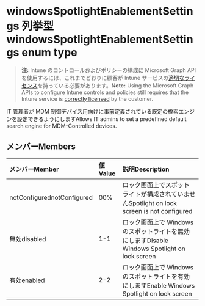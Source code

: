 # <a name="windowsspotlightenablementsettings-enum-type"></a><span data-ttu-id="078ca-101">windowsSpotlightEnablementSettings 列挙型</span><span class="sxs-lookup"><span data-stu-id="078ca-101">windowsSpotlightEnablementSettings enum type</span></span>

> <span data-ttu-id="078ca-102">**注:** Intune のコントロールおよびポリシーの構成に Microsoft Graph API を使用するには、これまでどおりに顧客が Intune サービスの[適切なライセンス](https://go.microsoft.com/fwlink/?linkid=839381)を持っている必要があります。</span><span class="sxs-lookup"><span data-stu-id="078ca-102">**Note:** Using the Microsoft Graph APIs to configure Intune controls and policies still requires that the Intune service is [correctly licensed](https://go.microsoft.com/fwlink/?linkid=839381) by the customer.</span></span>

<span data-ttu-id="078ca-103">IT 管理者が MDM 制御デバイス用向けに事前定義されている既定の検索エンジンを設定できるようにします</span><span class="sxs-lookup"><span data-stu-id="078ca-103">Allows IT admins to set a predefined default search engine for MDM-Controlled devices.</span></span>
## <a name="members"></a><span data-ttu-id="078ca-104">メンバー</span><span class="sxs-lookup"><span data-stu-id="078ca-104">Members</span></span>
|<span data-ttu-id="078ca-105">メンバー</span><span class="sxs-lookup"><span data-stu-id="078ca-105">Member</span></span>|<span data-ttu-id="078ca-106">値</span><span class="sxs-lookup"><span data-stu-id="078ca-106">Value</span></span>|<span data-ttu-id="078ca-107">説明</span><span class="sxs-lookup"><span data-stu-id="078ca-107">Description</span></span>|
|:---|:---|:---|
|<span data-ttu-id="078ca-108">notConfigured</span><span class="sxs-lookup"><span data-stu-id="078ca-108">notConfigured</span></span>|<span data-ttu-id="078ca-109">0</span><span class="sxs-lookup"><span data-stu-id="078ca-109">0%</span></span>|<span data-ttu-id="078ca-110">ロック画面上でスポットライトが構成されていません</span><span class="sxs-lookup"><span data-stu-id="078ca-110">Spotlight on lock screen is not configured</span></span>|
|<span data-ttu-id="078ca-111">無効</span><span class="sxs-lookup"><span data-stu-id="078ca-111">disabled</span></span>|<span data-ttu-id="078ca-112">1</span><span class="sxs-lookup"><span data-stu-id="078ca-112">-1</span></span>|<span data-ttu-id="078ca-113">ロック画面上で Windows のスポットライトを無効にします</span><span class="sxs-lookup"><span data-stu-id="078ca-113">Disable Windows Spotlight on lock screen</span></span>|
|<span data-ttu-id="078ca-114">有効</span><span class="sxs-lookup"><span data-stu-id="078ca-114">enabled</span></span>|<span data-ttu-id="078ca-115">2</span><span class="sxs-lookup"><span data-stu-id="078ca-115">-2</span></span>|<span data-ttu-id="078ca-116">ロック画面上で Windows のスポットライトを有効にします</span><span class="sxs-lookup"><span data-stu-id="078ca-116">Enable Windows Spotlight on lock screen</span></span>|




